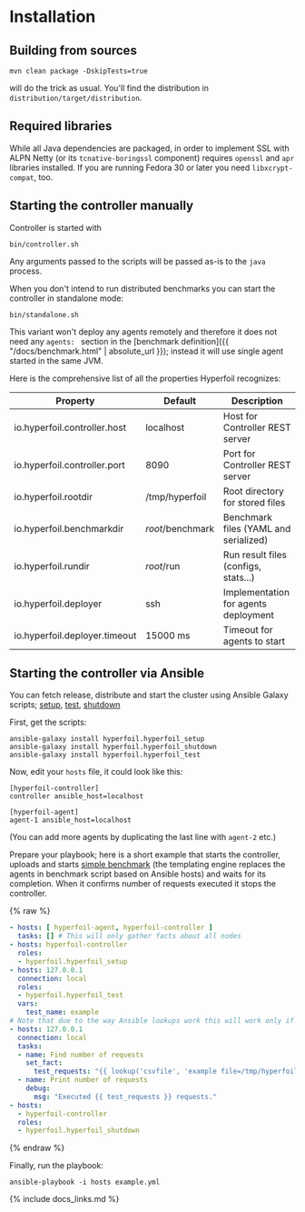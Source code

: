 # Installation

## Building from sources

```
mvn clean package -DskipTests=true
```
will do the trick as usual. You'll find the distribution in `distribution/target/distribution`.

## Required libraries

While all Java dependencies are packaged, in order to implement SSL with ALPN Netty (or its `tcnative-boringssl` component) requires `openssl` and `apr` libraries installed. If you are running Fedora 30 or later you need `libxcrypt-compat`, too.

## Starting the controller manually

Controller is started with
```
bin/controller.sh
```
Any arguments passed to the scripts will be passed as-is to the `java` process.

When you don't intend to run distributed benchmarks you can start the controller in standalone mode:
```
bin/standalone.sh
```
This variant won't deploy any agents remotely and therefore it does not need any `agents: ` section in the [benchmark definition]({{ "/docs/benchmark.html" | absolute_url }}); instead it will use single agent started in the same JVM.

Here is the comprehensive list of all the properties Hyperfoil recognizes:

| Property                      | Default           | Description                           |
| ------------------------------|-------------------|---------------------------------------|
| io.hyperfoil.controller.host  | localhost         | Host for Controller REST server       |
| io.hyperfoil.controller.port  |              8090 | Port for Controller REST server       |
| io.hyperfoil.rootdir          | /tmp/hyperfoil    | Root directory for stored files       |
| io.hyperfoil.benchmarkdir     | *root*/benchmark  | Benchmark files (YAML and serialized) |
| io.hyperfoil.rundir           | *root*/run        | Run result files (configs, stats...)  |
| io.hyperfoil.deployer         | ssh               | Implementation for agents deployment  |
| io.hyperfoil.deployer.timeout | 15000 ms          | Timeout for agents to start           |

## Starting the controller via Ansible

You can fetch release, distribute and start the cluster using Ansible Galaxy scripts; [setup](https://github.com/Hyperfoil/hyperfoil_setup), [test](https://github.com/Hyperfoil/hyperfoil_test), [shutdown](https://github.com/Hyperfoil/hyperfoil_shutdown)

First, get the scripts:
```
ansible-galaxy install hyperfoil.hyperfoil_setup
ansible-galaxy install hyperfoil.hyperfoil_shutdown
ansible-galaxy install hyperfoil.hyperfoil_test
```

Now, edit your `hosts` file, it could look like this:
```
[hyperfoil-controller]
controller ansible_host=localhost

[hyperfoil-agent]
agent-1 ansible_host=localhost
```
(You can add more agents by duplicating the last line with `agent-2` etc.)

Prepare your playbook; here is a short example that starts the controller, uploads and starts [simple benchmark](https://github.com/Hyperfoil/hyperfoil_test/blob/master/benchmarks/example.yaml.j2) (the templating engine replaces the agents in benchmark script based on Ansible hosts) and waits for its completion. When it confirms number of requests executed it stops the controller.

{% raw %}
```yaml
- hosts: [ hyperfoil-agent, hyperfoil-controller ]
  tasks: [] # This will only gather facts about all nodes
- hosts: hyperfoil-controller
  roles:
  - hyperfoil.hyperfoil_setup
- hosts: 127.0.0.1
  connection: local
  roles:
  - hyperfoil.hyperfoil_test
  vars:
    test_name: example
# Note that due to the way Ansible lookups work this will work only if hyperfoil-controller == localhost
- hosts: 127.0.0.1
  connection: local
  tasks:
  - name: Find number of requests
    set_fact:
      test_requests: "{{ lookup('csvfile', 'example file=/tmp/hyperfoil/workspace/run/' + test_runid + '/stats/total.csv col=2 delimiter=,')}}"
  - name: Print number of requests
    debug:
      msg: "Executed {{ test_requests }} requests."
- hosts:
  - hyperfoil-controller
  roles:
  - hyperfoil.hyperfoil_shutdown
```
{% endraw %}

Finally, run the playbook:
```
ansible-playbook -i hosts example.yml
```


{% include docs_links.md %}